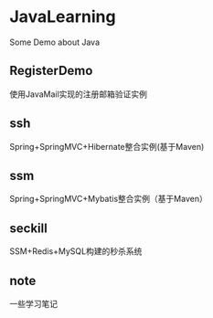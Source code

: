 # JavaLearning
Some Demo about Java
## RegisterDemo
使用JavaMail实现的注册邮箱验证实例
## ssh
Spring+SpringMVC+Hibernate整合实例(基于Maven)
## ssm
Spring+SpringMVC+Mybatis整合实例（基于Maven）
## seckill
SSM+Redis+MySQL构建的秒杀系统
## note
一些学习笔记
